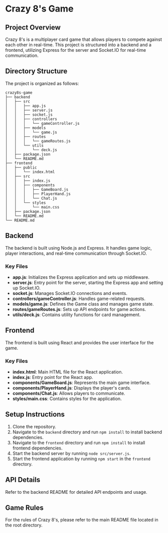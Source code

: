 # Crazy 8's Game

## Project Overview
Crazy 8's is a multiplayer card game that allows players to compete against each other in real-time. This project is structured into a backend and a frontend, utilizing Express for the server and Socket.IO for real-time communication.

## Directory Structure
The project is organized as follows:

```
crazy8s-game
├── backend
│   ├── src
│   │   ├── app.js
│   │   ├── server.js
│   │   ├── socket.js
│   │   ├── controllers
│   │   │   └── gameController.js
│   │   ├── models
│   │   │   └── game.js
│   │   ├── routes
│   │   │   └── gameRoutes.js
│   │   └── utils
│   │       └── deck.js
│   ├── package.json
│   └── README.md
├── frontend
│   ├── public
│   │   └── index.html
│   ├── src
│   │   ├── index.js
│   │   ├── components
│   │   │   ├── GameBoard.js
│   │   │   ├── PlayerHand.js
│   │   │   └── Chat.js
│   │   └── styles
│   │       └── main.css
│   ├── package.json
│   └── README.md
└── README.md
```

## Backend
The backend is built using Node.js and Express. It handles game logic, player interactions, and real-time communication through Socket.IO.

### Key Files
- **app.js**: Initializes the Express application and sets up middleware.
- **server.js**: Entry point for the server, starting the Express app and setting up Socket.IO.
- **socket.js**: Manages Socket.IO connections and events.
- **controllers/gameController.js**: Handles game-related requests.
- **models/game.js**: Defines the Game class and manages game state.
- **routes/gameRoutes.js**: Sets up API endpoints for game actions.
- **utils/deck.js**: Contains utility functions for card management.

## Frontend
The frontend is built using React and provides the user interface for the game.

### Key Files
- **index.html**: Main HTML file for the React application.
- **index.js**: Entry point for the React app.
- **components/GameBoard.js**: Represents the main game interface.
- **components/PlayerHand.js**: Displays the player's cards.
- **components/Chat.js**: Allows players to communicate.
- **styles/main.css**: Contains styles for the application.

## Setup Instructions
1. Clone the repository.
2. Navigate to the `backend` directory and run `npm install` to install backend dependencies.
3. Navigate to the `frontend` directory and run `npm install` to install frontend dependencies.
4. Start the backend server by running `node src/server.js`.
5. Start the frontend application by running `npm start` in the `frontend` directory.

## API Details
Refer to the backend README for detailed API endpoints and usage.

## Game Rules
For the rules of Crazy 8's, please refer to the main README file located in the root directory.